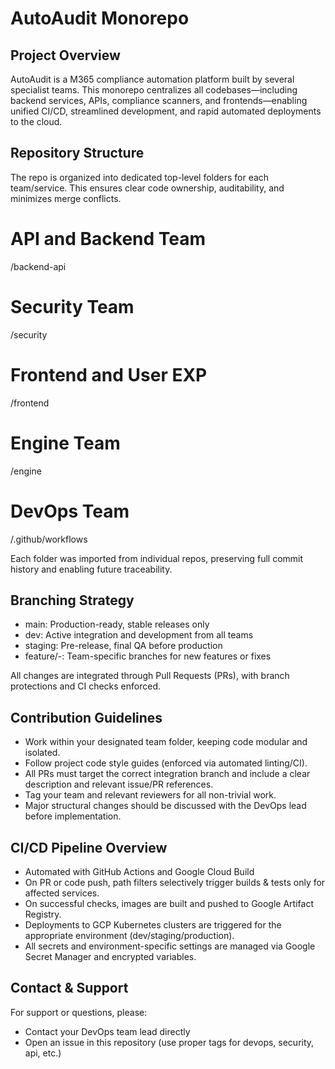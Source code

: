 # AutoAudit Monorepo

## Project Overview
AutoAudit is a M365 compliance automation platform built by several specialist teams. This monorepo centralizes all codebases—including backend services, APIs, compliance scanners, and frontends—enabling unified CI/CD, streamlined development, and rapid automated deployments to the cloud.

## Repository Structure
The repo is organized into dedicated top-level folders for each team/service. This ensures clear code ownership, auditability, and minimizes merge conflicts.

# API and Backend Team
/backend-api

# Security Team
/security

# Frontend and User EXP
/frontend

# Engine Team
/engine 

# DevOps Team
/.github/workflows

Each folder was imported from individual repos, preserving full commit history and enabling future traceability.

## Branching Strategy
- main: Production-ready, stable releases only
- dev: Active integration and development from all teams
- staging: Pre-release, final QA before production
- feature/<team>-<desc>: Team-specific branches for new features or fixes

All changes are integrated through Pull Requests (PRs), with branch protections and CI checks enforced.

## Contribution Guidelines
- Work within your designated team folder, keeping code modular and isolated.
- Follow project code style guides (enforced via automated linting/CI).
- All PRs must target the correct integration branch and include a clear description and relevant issue/PR references.
- Tag your team and relevant reviewers for all non-trivial work.
- Major structural changes should be discussed with the DevOps lead before implementation.

## CI/CD Pipeline Overview
- Automated with GitHub Actions and Google Cloud Build
- On PR or code push, path filters selectively trigger builds & tests only for affected services.
- On successful checks, images are built and pushed to Google Artifact Registry.
- Deployments to GCP Kubernetes clusters are triggered for the appropriate environment (dev/staging/production).
- All secrets and environment-specific settings are managed via Google Secret Manager and encrypted variables.

## Contact & Support
For support or questions, please:
- Contact your DevOps team lead directly
- Open an issue in this repository (use proper tags for devops, security, api, etc.)
